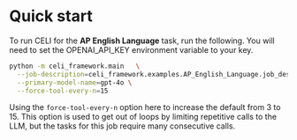 # Quick start
To run CELI for the **AP English Language** task, run the following.  You will need to set the OPENAI_API_KEY environment variable to your key. 

```bash
python -m celi_framework.main   \
  --job-description=celi_framework.examples.AP_English_Language.job_description.job_description   \
  --primary-model-name=gpt-4o \
  --force-tool-every-n=15
```

Using the `force-tool-every-n` option here to increase the default from 3 to 15.  This option is used to get out of loops by limiting repetitive calls to the LLM,
but the tasks for this job require many consecutive calls.





